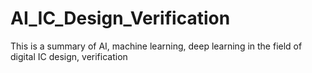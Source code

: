 # AI_IC_Design_Verification
This is a summary of AI, machine learning, deep learning in the field of digital IC design, verification
